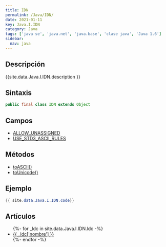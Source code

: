 ```yaml
---
title: IDN
permalink: /Java/IDN/
date: 2021-01-11
key: Java.I.IDN
category: Java
tags: ['java se', 'java.net', 'java.base', 'clase java', 'Java 1.6']
sidebar: 
  nav: java
---
```


## Descripción
{{site.data.Java.I.IDN.description }}

## Sintaxis
~~~java
public final class IDN extends Object
~~~

## Campos
* [ALLOW_UNASSIGNED](/Java/IDN/ALLOW_UNASSIGNED/)
* [USE_STD3_ASCII_RULES](/Java/IDN/USE_STD3_ASCII_RULES/)

## Métodos
* [toASCII()](/Java/IDN/toASCII/)
* [toUnicode()](/Java/IDN/toUnicode/)

## Ejemplo
~~~java
{{ site.data.Java.I.IDN.code}}
~~~

## Artículos
<ul>
{%- for _ldc in site.data.Java.I.IDN.ldc -%}
   <li>
       <a href="{{_ldc['url'] }}">{{ _ldc['nombre'] }}</a>
   </li>
{%- endfor -%}
</ul>
